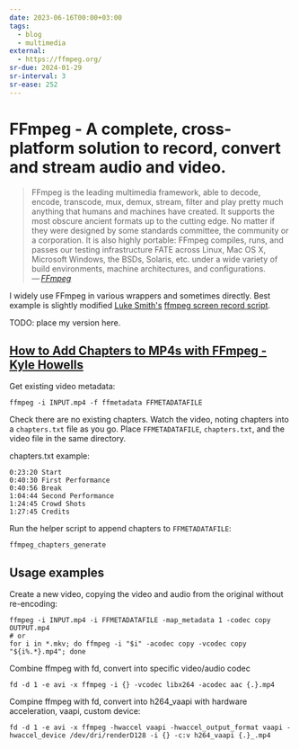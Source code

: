 ```yaml
---
date: 2023-06-16T00:00+03:00
tags:
  - blog
  - multimedia
external:
  - https://ffmpeg.org/
sr-due: 2024-01-29
sr-interval: 3
sr-ease: 252
---
```


# FFmpeg - A complete, cross-platform solution to record, convert and stream audio and video.

> FFmpeg is the leading multimedia framework, able to decode, encode, transcode,
> mux, demux, stream, filter and play pretty much anything that humans and
> machines have created. It supports the most obscure ancient formats up to the
> cutting edge. No matter if they were designed by some standards committee, the
> community or a corporation. It is also highly portable: FFmpeg compiles, runs,
> and passes our testing infrastructure FATE across Linux, Mac OS X, Microsoft
> Windows, the BSDs, Solaris, etc. under a wide variety of build environments,
> machine architectures, and configurations.\
> — <cite>[FFmpeg](https://ffmpeg.org/about.html)</cite>

I widely use FFmpeg in various wrappers and sometimes directly. Best example is
slightly modified [Luke Smith's](https://lukesmith.xyz/)
[ffmpeg screen record script](https://raw.githubusercontent.com/LukeSmithxyz/voidrice/master/.local/bin/dmenurecord).

TODO: place my version here.

## [How to Add Chapters to MP4s with FFmpeg - Kyle Howells](https://ikyle.me/blog/2020/add-mp4-chapters-ffmpeg)

Get existing video metadata:

    ffmpeg -i INPUT.mp4 -f ffmetadata FFMETADATAFILE

Check there are no existing chapters. Watch the video, noting chapters into a
`chapters.txt` file as you go. Place `FFMETADATAFILE`, `chapters.txt`, and the
video file in the same directory.

chapters.txt example:

    0:23:20 Start
    0:40:30 First Performance
    0:40:56 Break
    1:04:44 Second Performance
    1:24:45 Crowd Shots
    1:27:45 Credits

Run the helper script to append chapters to `FFMETADATAFILE`:

    ffmpeg_chapters_generate

## Usage examples

Create a new video, copying the video and audio from the original without
re-encoding:

    ffmpeg -i INPUT.mp4 -i FFMETADATAFILE -map_metadata 1 -codec copy OUTPUT.mp4
    # or
    for i in *.mkv; do ffmpeg -i "$i" -acodec copy -vcodec copy "${i%.*}.mp4"; done

Combine ffmpeg with fd, convert into specific video/audio codec

    fd -d 1 -e avi -x ffmpeg -i {} -vcodec libx264 -acodec aac {.}.mp4

Compine ffmpeg with fd, convert into h264_vaapi with hardware acceleration,
vaapi, custom device:

    fd -d 1 -e avi -x ffmpeg -hwaccel vaapi -hwaccel_output_format vaapi -hwaccel_device /dev/dri/renderD128 -i {} -c:v h264_vaapi {.}_.mp4
